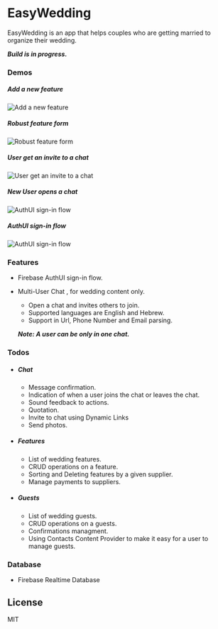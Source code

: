 # EasyWedding

EasyWedding is an app that helps couples who are getting married to organize their wedding.

***Build is in progress.***

### Demos
##### Add a new feature
![Add a new feature](demo/4_add_a_feature.gif)
##### Robust feature form
![Robust feature form](demo/3_robust_feature_form.gif)
##### User get an invite to a chat
![User get an invite to a chat](demo/2_Chat_Invite.gif)
##### New User opens a chat
![AuthUI sign-in flow](demo/1_Chat.gif)
##### AuthUI sign-in flow
![AuthUI sign-in flow](demo/0_AuthUI.gif)




### Features
  - Firebase AuthUI sign-in flow.
  - Multi-User Chat , for wedding content only.
    - Open a chat and invites others to join.
    - Supported languages are English and Hebrew.
    - Support in Url, Phone Number and Email parsing.
    
    ***Note: A user can be only in one chat.***

### Todos
- ##### Chat
   - Message confirmation.
   - Indication of when a user joins the chat or leaves the chat.
   - Sound feedback to actions.
   - Quotation.
   - Invite to chat using Dynamic Links
   - Send photos.
- ##### Features
   - List of wedding features.
   - CRUD operations on a feature.
   - Sorting and Deleting features by a given supplier.
   - Manage payments to suppliers.
- ##### Guests
   - List of wedding guests.
   - CRUD operations on a guests.
   - Confirmations managment.
   - Using Contacts Content Provider to make it easy for a user to manage guests.
   
### Database
 - Firebase Realtime Database 
     
License
----

MIT
